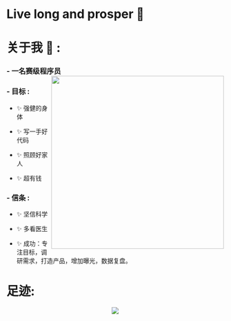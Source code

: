 # Live long and prosper 🖖 

# 关于我 💬 : 

### - 一名赛级程序员 <img src="https://pic1.zhimg.com/80/v2-317d4ed80993736c849c9105ffef751d_720w.webp?source=d16d100b" align="right" width="400" height="400"/>



### - 目标 :
- ✨ 强健的身体

- ✨ 写一手好代码

- ✨ 照顾好家人

- ✨ 超有钱

### - 信条 : 
- ✨ 坚信科学
  
- ✨ 多看医生 

- ✨ 成功：专注目标，调研需求，打造产品，增加曝光，数据复盘。

# 足迹:

<p align="center" >  
<img src="https://github-readme-stats.vercel.app/api?username=coderbullbull&&show_icons=true&theme=solarized_light"/>
</p>
